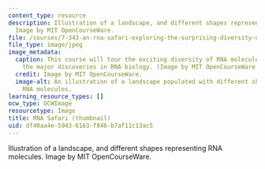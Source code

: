 ```yaml
---
content_type: resource
description: Illustration of a landscape, and different shapes representing RNA molecules.
  Image by MIT OpenCourseWare.
file: /courses/7-343-an-rna-safari-exploring-the-surprising-diversity-of-mammalian-transcriptomes-spring-2016/df40aa4e59436163f846b7af11c13ac5_7-343s16-th.jpg
file_type: image/jpeg
image_metadata:
  caption: This course will tour the exciting diversity of RNA molecules, and explore
    the major discoveries in RNA biology. (Image by MIT OpenCourseWare.)
  credit: Image by MIT OpenCourseWare.
  image-alt: An illustration of a landscape populated with different shapes representing
    RNA molecules.
learning_resource_types: []
ocw_type: OCWImage
resourcetype: Image
title: RNA Safari (thumbnail)
uid: df40aa4e-5943-6163-f846-b7af11c13ac5
---
```

Illustration of a landscape, and different shapes representing RNA molecules. Image by MIT OpenCourseWare.

